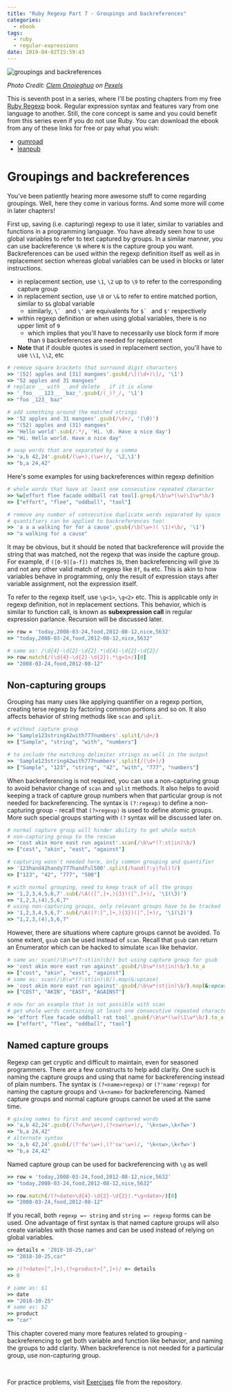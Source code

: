 ```yaml
---
title: "Ruby Regexp Part 7 - Groupings and backreferences"
categories:
  - ebook
tags:
  - ruby
  - regular-expressions
date: 2019-04-02T15:59:43
---
```


![groupings and backreferences](/images/ruby_regexp/groupings_backreferences.png)

*Photo Credit: [Clem Onojeghuo](https://www.pexels.com/photo/assorted-assortment-booth-boxes-375897/) on [Pexels](https://www.pexels.com/)*

This is seventh post in a series, where I'll be posting chapters from my free [Ruby Regexp](https://github.com/learnbyexample/Ruby_Regexp) book. Regular expression syntax and features vary from one language to another. Still, the core concept is same and you could benefit from this series even if you do not use Ruby. You can download the ebook from any of these links for free or pay what you wish:

* [gumroad](https://gumroad.com/l/rubyregexp)
* [leanpub](https://leanpub.com/rubyregexp)

# Groupings and backreferences

You've been patiently hearing more awesome stuff to come regarding groupings. Well, here they come in various forms. And some more will come in later chapters!

First up, saving (i.e. capturing) regexp to use it later, similar to variables and functions in a programming language. You have already seen how to use global variables to refer to text captured by groups. In a similar manner, you can use backreference `\N` where `N` is the capture group you want. Backreferences can be used within the regexp definition itself as well as in replacement section whereas global variables can be used in blocks or later instructions.

* in replacement section, use `\1`, `\2` up to `\9` to refer to the corresponding capture group
* in replacement section, use `\0` or `\&` to refer to entire matched portion, similar to `$&` global variable
    * similarly, ``\` `` and `\'` are equivalents for ``$` `` and `$'` respectively
* within regexp definition or when using global variables, there is no upper limit of `9`
    * which implies that you'll have to necessarily use block form if more than `9` backreferences are needed for replacement
* **Note** that if double quotes is used in replacement section, you'll have to use `\\1`, `\\2`, etc

```ruby
# remove square brackets that surround digit characters
>> '[52] apples and [31] mangoes'.gsub(/\[(\d+)\]/, '\1')
=> "52 apples and 31 mangoes"
# replace __ with _ and delete _ if it is alone
>> '_foo_ __123__ _baz_'.gsub(/(_)?_/, '\1')
=> "foo _123_ baz"

# add something around the matched strings
>> '52 apples and 31 mangoes'.gsub(/\d+/, '(\0)')
=> "(52) apples and (31) mangoes"
>> 'Hello world'.sub(/.*/, 'Hi. \0. Have a nice day')
=> "Hi. Hello world. Have a nice day"

# swap words that are separated by a comma
>> 'a,b 42,24'.gsub(/(\w+),(\w+)/, '\2,\1')
=> "b,a 24,42"
```

Here's some examples for using backreferences within regexp definition

```ruby
# whole words that have at least one consecutive repeated character
>> %w[effort flee facade oddball rat tool].grep(/\b\w*(\w)\1\w*\b/)
=> ["effort", "flee", "oddball", "tool"]

# remove any number of consecutive duplicate words separated by space
# quantifiers can be applied to backreferences too!
>> 'a a a walking for for a cause'.gsub(/\b(\w+)( \1)+\b/, '\1')
=> "a walking for a cause"
```

It may be obvious, but it should be noted that backreference will provide the string that was matched, not the regexp that was inside the capture group. For example, if `([0-9][a-f])` matches `3b`, then backreferencing will give `3b` and not any other valid match of regexp like `8f`, `0a` etc. This is akin to how variables behave in programming, only the result of expression stays after variable assignment, not the expression itself.

To refer to the regexp itself, use `\g<1>`, `\g<2>` etc. This is applicable only in regexp definition, not in replacement sections. This behavior, which is similar to function call, is known as **subexpression call** in regular expression parlance. Recursion will be discussed later.

```ruby
>> row = 'today,2008-03-24,food,2012-08-12,nice,5632'
=> "today,2008-03-24,food,2012-08-12,nice,5632"

# same as: /\d{4}-\d{2}-\d{2}.*\d{4}-\d{2}-\d{2}/
>> row.match(/(\d{4}-\d{2}-\d{2}).*\g<1>/)[0]
=> "2008-03-24,food,2012-08-12"
```

## Non-capturing groups

Grouping has many uses like applying quantifier on a regexp portion, creating terse regexp by factoring common portions and so on. It also affects behavior of string methods like `scan` and `split`.

```ruby
# without capture group
>> 'Sample123string42with777numbers'.split(/\d+/)
=> ["Sample", "string", "with", "numbers"]

# to include the matching delimiter strings as well in the output
>> 'Sample123string42with777numbers'.split(/(\d+)/)
=> ["Sample", "123", "string", "42", "with", "777", "numbers"]
```

When backreferencing is not required, you can use a non-capturing group to avoid behavior change of `scan` and `split` methods. It also helps to avoid keeping a track of capture group numbers when that particular group is not needed for backreferencing. The syntax is `(?:regexp)` to define a non-capturing group - recall that `(?>regexp)` is used to define atomic groups. More such special groups starting with `(?` syntax will be discussed later on.

```ruby
# normal capture group will hinder ability to get whole match
# non-capturing group to the rescue
>> 'cost akin more east run against'.scan(/\b\w*(?:st|in)\b/)
=> ["cost", "akin", "east", "against"]

# capturing wasn't needed here, only common grouping and quantifier
>> '123hand42handy777handful500'.split(/hand(?:y|ful)?/)
=> ["123", "42", "777", "500"]

# with normal grouping, need to keep track of all the groups
>> '1,2,3,4,5,6,7'.sub(/\A(([^,]+,){3})([^,]+)/, '\1(\3)')
=> "1,2,3,(4),5,6,7"
# using non-capturing groups, only relevant groups have to be tracked
>> '1,2,3,4,5,6,7'.sub(/\A((?:[^,]+,){3})([^,]+)/, '\1(\2)')
=> "1,2,3,(4),5,6,7"
```

However, there are situations where capture groups cannot be avoided. To some extent, `gsub` can be used instead of `scan`. Recall that `gsub` can return an Enumerator which can be hacked to simulate `scan` like behavior.

```ruby
# same as: scan(/\b\w*(?:st|in)\b/) but using capture group for gsub
>> 'cost akin more east run against'.gsub(/\b\w*(st|in)\b/).to_a
=> ["cost", "akin", "east", "against"]
# same as: scan(/\b\w*(?:st|in)\b/).map(&:upcase)
>> 'cost akin more east run against'.gsub(/\b\w*(st|in)\b/).map(&:upcase)
=> ["COST", "AKIN", "EAST", "AGAINST"]

# now for an example that is not possible with scan
# get whole words containing at least one consecutive repeated character
>> 'effort flee facade oddball rat tool'.gsub(/\b\w*(\w)\1\w*\b/).to_a
=> ["effort", "flee", "oddball", "tool"]
```

## Named capture groups

Regexp can get cryptic and difficult to maintain, even for seasoned programmers. There are a few constructs to help add clarity. One such is naming the capture groups and using that name for backreferencing instead of plain numbers. The syntax is `(?<name>regexp)` or `(?'name'regexp)` for naming the capture groups and `\k<name>` for backreferencing. Named capture groups and normal capture groups cannot be used at the same time.

```ruby
# giving names to first and second captured words
>> 'a,b 42,24'.gsub(/(?<fw>\w+),(?<sw>\w+)/, '\k<sw>,\k<fw>')
=> "b,a 24,42"
# alternate syntax
>> 'a,b 42,24'.gsub(/(?'fw'\w+),(?'sw'\w+)/, '\k<sw>,\k<fw>')
=> "b,a 24,42"
```

Named capture group can be used for backreferencing with `\g` as well

```ruby
>> row = 'today,2008-03-24,food,2012-08-12,nice,5632'
=> "today,2008-03-24,food,2012-08-12,nice,5632"

>> row.match(/(?<date>\d{4}-\d{2}-\d{2}).*\g<date>/)[0]
=> "2008-03-24,food,2012-08-12"
```

If you recall, both `regexp =~ string` and `string =~ regexp` forms can be used. One advantage of first syntax is that named capture groups will also create variables with those names and can be used instead of relying on global variables.

```ruby
>> details = '2018-10-25,car'
=> "2018-10-25,car"

>> /(?<date>[^,]+),(?<product>[^,]+)/ =~ details
=> 0

# same as: $1
>> date
=> "2018-10-25"
# same as: $2
>> product
=> "car"
```

This chapter covered many more features related to grouping - backreferencing to get both variable and function like behavior, and naming the groups to add clarity. When backreference is not needed for a particular group, use non-capturing group.

<br>

For practice problems, visit [Exercises](https://github.com/learnbyexample/Ruby_Regexp/blob/master/exercises/Exercises.md) file from the repository.

